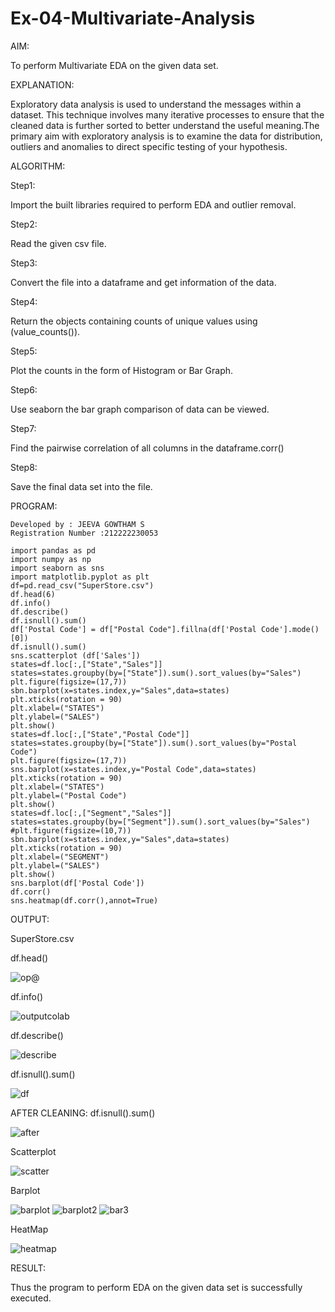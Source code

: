 # Ex-04-Multivariate-Analysis

AIM:

To perform Multivariate EDA on the given data set.

EXPLANATION:

Exploratory data analysis is used to understand the messages within a dataset. This technique involves many iterative processes to ensure that the cleaned data is further sorted to better understand the useful meaning.The primary aim with exploratory analysis is to examine the data for distribution, outliers and anomalies to direct specific testing of your hypothesis.

ALGORITHM:

Step1:

Import the built libraries required to perform EDA and outlier removal.

Step2:

Read the given csv file.

Step3:

Convert the file into a dataframe and get information of the data.

Step4:

Return the objects containing counts of unique values using (value_counts()).

Step5:

Plot the counts in the form of Histogram or Bar Graph.

Step6:

Use seaborn the bar graph comparison of data can be viewed.

Step7:

Find the pairwise correlation of all columns in the dataframe.corr()

Step8:

Save the final data set into the file.

PROGRAM:
```
Developed by : JEEVA GOWTHAM S
Registration Number :212222230053
```
```
import pandas as pd
import numpy as np
import seaborn as sns
import matplotlib.pyplot as plt
df=pd.read_csv("SuperStore.csv")
df.head(6)
df.info()
df.describe()
df.isnull().sum()
df['Postal Code'] = df["Postal Code"].fillna(df['Postal Code'].mode()[0])
df.isnull().sum()
sns.scatterplot (df['Sales'])
states=df.loc[:,["State","Sales"]]
states=states.groupby(by=["State"]).sum().sort_values(by="Sales")
plt.figure(figsize=(17,7))
sbn.barplot(x=states.index,y="Sales",data=states)
plt.xticks(rotation = 90)
plt.xlabel=("STATES")
plt.ylabel=("SALES")
plt.show()
states=df.loc[:,["State","Postal Code"]]
states=states.groupby(by=["State"]).sum().sort_values(by="Postal Code")
plt.figure(figsize=(17,7))
sns.barplot(x=states.index,y="Postal Code",data=states)
plt.xticks(rotation = 90)
plt.xlabel=("STATES")
plt.ylabel=("Postal Code")
plt.show()
states=df.loc[:,["Segment","Sales"]]
states=states.groupby(by=["Segment"]).sum().sort_values(by="Sales")
#plt.figure(figsize=(10,7))
sbn.barplot(x=states.index,y="Sales",data=states)
plt.xticks(rotation = 90)
plt.xlabel=("SEGMENT")
plt.ylabel=("SALES")
plt.show()
sns.barplot(df['Postal Code'])
df.corr()
sns.heatmap(df.corr(),annot=True)
```

OUTPUT:

SuperStore.csv

df.head()

![op@](https://user-images.githubusercontent.com/118707079/230075321-a13c1c72-e11e-4463-b343-f10182102e20.png)

df.info()

![outputcolab](https://user-images.githubusercontent.com/118707079/230075538-95c74f11-22fc-4c22-a319-0800c912829c.png)

df.describe()

![describe](https://user-images.githubusercontent.com/118707079/230075739-577de1b9-fb0e-4d77-a0e0-d1b2716e3071.png)

df.isnull().sum()

![df](https://user-images.githubusercontent.com/118707079/230076216-554d064d-95a4-4773-a28c-883d11518b88.png)

AFTER CLEANING:
df.isnull().sum()

![after](https://user-images.githubusercontent.com/118707079/230076495-8e2546dd-90fc-487d-a3f3-27ee018eb056.png)

Scatterplot

![scatter](https://user-images.githubusercontent.com/118707079/230076603-87b58da0-de89-4a98-8417-170acaae4adb.png)

Barplot

![barplot](https://user-images.githubusercontent.com/118707079/230078473-121a08a7-adba-41ba-8ddf-9e59c87fec99.png)
![barplot2](https://user-images.githubusercontent.com/118707079/230076827-588671d8-f001-4c45-8072-fad05f4767e7.png)
![bar3](https://user-images.githubusercontent.com/118707079/230076926-1d1b3ae7-46b4-42f8-b533-50dfe5721a05.png)

HeatMap

![heatmap](https://user-images.githubusercontent.com/118707079/230077105-a6b74637-8d64-498c-b08b-c8bdaf0c3ea8.png)

RESULT:

Thus the program to perform EDA on the given data set is successfully executed.




















